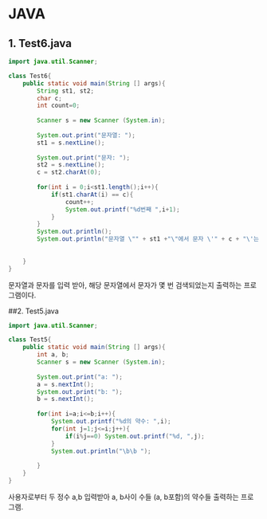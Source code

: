 # JAVA

## 1. Test6.java
```java
import java.util.Scanner;

class Test6{
	public static void main(String [] args){
		String st1, st2;
		char c;
		int count=0;
		
		Scanner s = new Scanner (System.in);
		
		System.out.print("문자열: ");
		st1 = s.nextLine();
		
		System.out.print("문자: ");
		st2 = s.nextLine();
		c = st2.charAt(0);
		
		for(int i = 0;i<st1.length();i++){
			if(st1.charAt(i) == c){
				count++;
				System.out.printf("%d번째 ",i+1);
			}
		}
		System.out.println();
		System.out.println("문자열 \"" + st1 +"\"에서 문자 \'" + c + "\'는" + count +"번 검색되었습니다.");
		
		
	}
}
```
문자열과 문자를 입력 받아, 해당 문자열에서 문자가 몇 번 검색되었는지 출력하는 프로그램이다.

##2. Test5.java
```java
import java.util.Scanner;

class Test5{
	public static void main(String [] args){
		int a, b;
		Scanner s = new Scanner (System.in);
		
		System.out.print("a: ");
		a = s.nextInt();
		System.out.print("b: ");
		b = s.nextInt();
		
		for(int i=a;i<=b;i++){
			System.out.printf("%d의 약수: ",i);
			for(int j=1;j<=i;j++){
				if(i%j==0) System.out.printf("%d, ",j);
			}
			System.out.println("\b\b ");
			
		}
	}
}
```
사용자로부터 두 정수 a,b 입력받아 a, b사이 수들 (a, b포함)의 약수들 출력하는 프로그램.
